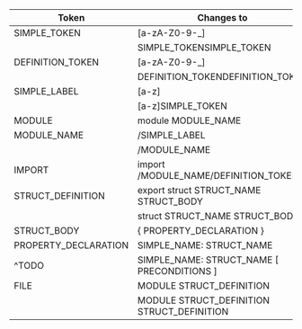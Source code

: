 | Token                | Changes to                                 |
| -------------------- | ------------------------------------------ |
| SIMPLE_TOKEN         | [a-zA-Z0-9-_]                              |
|                      | SIMPLE_TOKENSIMPLE_TOKEN                   |
| DEFINITION_TOKEN     | [a-zA-Z0-9-_]                              |
|                      | DEFINITION_TOKENDEFINITION_TOKEN           |
| SIMPLE_LABEL         | [a-z]                                      |
|                      | [a-z]SIMPLE_TOKEN                          |
| MODULE               | module MODULE_NAME                         |
| MODULE_NAME          | /SIMPLE_LABEL                              |
|                      | /MODULE_NAME                               |
| IMPORT               | import /MODULE_NAME/DEFINITION_TOKEN       |
| STRUCT_DEFINITION    | export struct STRUCT_NAME STRUCT_BODY      |
|                      | struct STRUCT_NAME STRUCT_BODY             |
| STRUCT_BODY          | { PROPERTY_DECLARATION }                   |
| PROPERTY_DECLARATION | SIMPLE_NAME: STRUCT_NAME                   |
| ^TODO                | SIMPLE_NAME: STRUCT_NAME [ PRECONDITIONS ] |
| FILE                 | MODULE STRUCT_DEFINITION                   |
|                      | MODULE STRUCT_DEFINITION STRUCT_DEFINITION |
